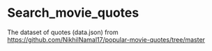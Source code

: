 # Search_movie_quotes
The dataset of quotes (data.json) from https://github.com/NikhilNamal17/popular-movie-quotes/tree/master
